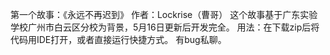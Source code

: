 第一个故事：《永远不再迟到》
作者：Lockrise（曹哥）
这个故事基于广东实验学校广州市白云区分校为背景，5月16日更新后开发完全。
用法：在下载zip后将代码用IDE打开，或者直接运行快捷方式。
有bug私聊。
